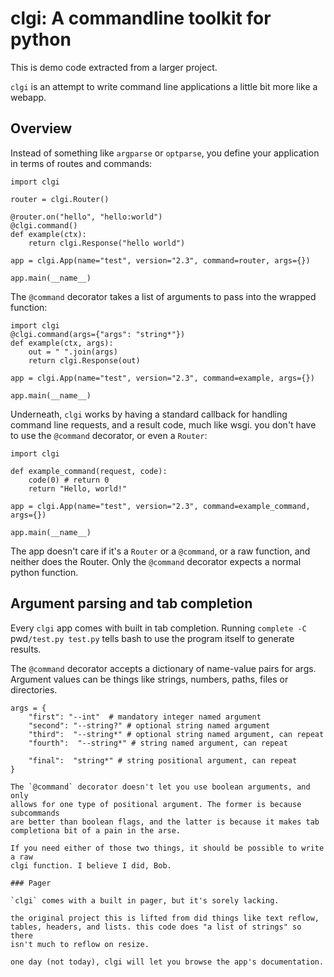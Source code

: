 # clgi: A commandline toolkit for python

This is demo code extracted from a larger project. 

`clgi` is an attempt to write command line applications a little bit more like a webapp.

## Overview

Instead of something like `argparse` or `optparse`, you define your application in terms of routes and commands:

```
import clgi

router = clgi.Router()

@router.on("hello", "hello:world")
@clgi.command()
def example(ctx):
    return clgi.Response("hello world")

app = clgi.App(name="test", version="2.3", command=router, args={})

app.main(__name__)
```

The `@command` decorator takes a list of arguments to pass into the wrapped function:

```
import clgi
@clgi.command(args={"args": "string*"})
def example(ctx, args):
    out = " ".join(args)
    return clgi.Response(out)

app = clgi.App(name="test", version="2.3", command=example, args={})

app.main(__name__)
```

Underneath, `clgi` works by having a standard callback for handling command line requests, 
and a result code, much like wsgi. you don't have to use the `@command` decorator, or even a `Router`:

```
import clgi

def example_command(request, code):
    code(0) # return 0
    return "Hello, world!"

app = clgi.App(name="test", version="2.3", command=example_command, args={})

app.main(__name__)

```

The app doesn't care if it's a `Router` or a `@command`, or a raw function,
and neither does the Router. Only the `@command` decorator expects a normal
python function.

## Argument parsing and tab completion

Every `clgi` app comes with built in tab completion. Running `complete -C `pwd`/test.py test.py` tells bash to use the program itself to generate results.

The `@command` decorator accepts a dictionary of name-value pairs for args. Argument values can be things like strings, numbers, paths, files or directories.

```
args = {
    "first": "--int"  # mandatory integer named argument
    "second": "--string?" # optional string named argument
    "third":  "--string*" # optional string named argument, can repeat
    "fourth":  "--string*" # string named argument, can repeat

    "final":  "string*" # string positional argument, can repeat
}

The `@command` decorator doesn't let you use boolean arguments, and only
allows for one type of positional argument. The former is because subcommands
are better than boolean flags, and the latter is because it makes tab completiona bit of a pain in the arse.

If you need either of those two things, it should be possible to write a raw
clgi function. I believe I did, Bob.

### Pager

`clgi` comes with a built in pager, but it's sorely lacking. 

the original project this is lifted from did things like text reflow,
tables, headers, and lists. this code does "a list of strings" so there
isn't much to reflow on resize.

one day (not today), clgi will let you browse the app's documentation.
